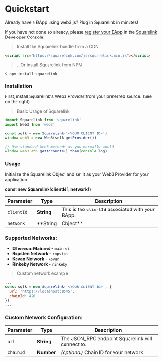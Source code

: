 
# **Quickstart**

Already have a ÐApp using web3.js? Plug in Squarelink in minutes!

If you have not done so already, please [register your ÐApp](#getting-started) in the [Squarelink Developer Console](https://dev.squarelink.com).

> Install the Squarelink bundle from a CDN

```html
<script src="https://squarelink.com/js/squarelink.min.js"></script>
```

> ...Or install Squarelink from NPM

```shell
$ npm install squarelink
```

### Installation

First, install Squarelink's Web3 Provider from your preferred source. (See on the right)


> Basic Usage of Squarelink

```javascript
import Squarelink from 'squarelink'
import Web3 from 'web3'

const sqlk = new Squarelink('<YOUR CLIENT ID>')
window.web3 = new Web3(sqlk.getProvider())

// Use standard Web3 methods as you normally would
window.web3.eth.getAccounts().then(console.log)
```

### Usage

Initialize the Squarelink Object and set it as your Web3 Provider for your application.

**const new Squarelink(clientId[, network])**

Parameter | Type | Description
--------- | ------- | -----------
`clientId` | **String** | This is the `clientId` associated with your ÐApp.
`network` | **String|Object** | The name of a network supported by Squarelink, or your own custom network configuration (See below).

### Supported Networks:

- **Ethereum Mainnet** - `mainnet`
- **Ropsten Network** - `ropsten`
- **Kovan Network** - `kovan`
- **Rinkeby Network** - `rinkeby`

> Custom network example

```javascript
...
const sqlk = new Squarelink('<YOUR CLIENT ID>', {
  url: 'https://localhost:8545',
  chainId: 420
})
...
```

### Custom Network Configuration:

Parameter | Type | Description
--------- | ------- | -----------
`url` | **String** | The JSON_RPC endpoint Squarelink will connect to.
`chainId` | **Number** | *(optional)* Chain ID for your network

